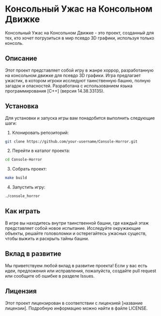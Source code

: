 # Консольный Ужас на Консольном Движке

Консольный Ужас на Консольном Движке - это проект, созданный для тех, кто хочет погрузиться в мир псевдо 3D графики, используя только консоль.

## Описание

Этот проект представляет собой игру в жанре хоррор, разработанную на консольном движке для псевдо 3D графики. Игра предлагает ужастик, в котором игроки исследуют таинственную башню, полную загадок и опасностей. Разработана с использованием языка программирования [C++] (версия 14.38.33135).

## Установка

Для установки и запуска игры вам понадобится выполнить следующие шаги:

1. Клонировать репозиторий:

```bash
git clone https://github.com/your-username/Console-Horror.git
```

2. Перейти в каталог проекта:

```bash
cd Console-Horror
```

3. Собрать проект:

```bash
make build
```

4. Запустить игру:

```bash
./console_horror
```

## Как играть

В игре вы находитесь внутри таинственной башни, где каждый этаж представляет собой новое испытание. Исследуйте окружающие объекты, решайте головоломки и остерегайтесь ужасных существ, чтобы выжить и раскрыть тайны башни.

## Вклад в развитие

Мы приветствуем любой вклад в развитие проекта! Если у вас есть идеи, предложения или исправления, пожалуйста, создайте pull request или сообщите об ошибке в разделе Issues.

## Лицензия

Этот проект лицензирован в соответствии с лицензией [название лицензии]. Подробную информацию можно найти в файле LICENSE.
